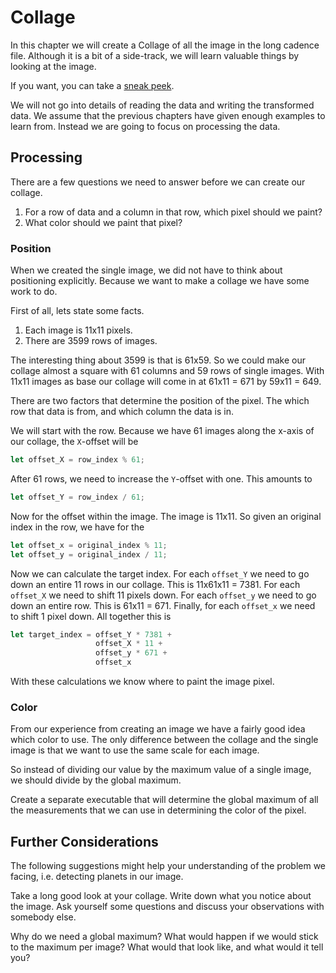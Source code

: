 # Collage
In this chapter we will create a Collage of all the image in the long cadence
file. Although it is a bit of a side-track, we will learn valuable things by
looking at the image.

If you want, you can take a [sneak peek](image/collage.png).

We will not go into details of reading the data and writing the transformed
data. We assume that the previous chapters have given enough examples to learn
from. Instead we are going to focus on processing the data.

## Processing
There are a few questions we need to answer before we can create our collage.

1. For a row of data and a column in that row, which pixel should we paint?
2. What color should we paint that pixel?

### Position
When we created the single image, we did not have to think about positioning
explicitly. Because we want to make a collage we have some work to do.

First of all, lets state some facts.

1. Each image is 11x11 pixels.
2. There are 3599 rows of images.

The interesting thing about 3599 is that is 61x59. So we could make our collage
almost a square with 61 columns and 59 rows of single images. With 11x11 images
as base our collage will come in at 61x11 = 671 by 59x11 = 649.

There are two factors that determine the position of the pixel. The which row
that data is from, and which column the data is in.

We will start with the row. Because we have 61 images along the x-axis of our
collage, the `X`-offset will be

```rust
let offset_X = row_index % 61;
```

After 61 rows, we need to increase the `Y`-offset with one. This amounts to

```rust
let offset_Y = row_index / 61;
```

Now for the offset within the image. The image is 11x11. So given an original
index in the row, we have for the 

```rust
let offset_x = original_index % 11;
let offset_y = original_index / 11;
```

Now we can calculate the target index. For each `offset_Y` we need to go down an
entire 11 rows in our collage. This is 11x61x11 = 7381. For each `offset_X` we
need to shift 11 pixels down. For each `offset_y` we need to go down an entire
row. This is 61x11 = 671. Finally, for each `offset_x` we need to shift 1 pixel
down. All together this is

```rust
let target_index = offset_Y * 7381 +
                   offset_X * 11 +
                   offset_y * 671 +
                   offset_x
```

With these calculations we know where to paint the image pixel.

### Color
From our experience from creating an image we have a fairly good idea which
color to use. The only difference between the collage and the single image is
that we want to use the same scale for each image.

So instead of dividing our value by the maximum value of a single image, we
should divide by the global maximum.

Create a separate executable that will determine the global maximum of all the
measurements that we can use in determining the color of the pixel.

## Further Considerations
The following suggestions might help your understanding of the problem we
facing, i.e. detecting planets in our image.

Take a long good look at your collage. Write down what you notice about the
image. Ask yourself some questions and discuss your observations with somebody
else. 

Why do we need a global maximum? What would happen if we would stick to the
maximum per image? What would that look like, and what would it tell you?
